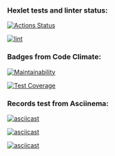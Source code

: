 ### Hexlet tests and linter status:
[![Actions Status](https://github.com/Morozov33/python-project-lvl1/workflows/hexlet-check/badge.svg)](https://github.com/Morozov33/python-project-lvl1/actions)

[![lint](https://github.com/Morozov33/python-project-lvl1/actions/workflows/lint.yml/badge.svg)](https://github.com/Morozov33/python-project-lvl1/actions/workflows/lint.yml)

### Badges from Code Climate:
[![Maintainability](https://api.codeclimate.com/v1/badges/31d0d1d272b4da4f88cf/maintainability)](https://codeclimate.com/github/Morozov33/python-project-lvl1/maintainability)

[![Test Coverage](https://api.codeclimate.com/v1/badges/31d0d1d272b4da4f88cf/test_coverage)](https://codeclimate.com/github/Morozov33/python-project-lvl1/test_coverage)

### Records test from Asciinema:
[![asciicast](https://asciinema.org/a/M6Uo0B8HlBd6B2osPNd9m5SDh.svg)](https://asciinema.org/a/M6Uo0B8HlBd6B2osPNd9m5SDh)

[![asciicast](https://asciinema.org/a/GvzKfIKrbhOa0MKJEJkhSJW6F.svg)](https://asciinema.org/a/GvzKfIKrbhOa0MKJEJkhSJW6F)

[![asciicast](https://asciinema.org/a/GxyOh0n5riXQMkT8N4vGvachh.svg)](https://asciinema.org/a/GxyOh0n5riXQMkT8N4vGvachh)
